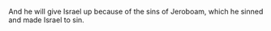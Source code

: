 And he will give Israel up because of the sins of Jeroboam, which he sinned and made Israel to sin.
